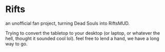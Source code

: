 # Rifts
an unofficial fan project, turning Dead Souls into RiftsMUD.

Trying to convert the tabletop to your desktop (or laptop, or whatever the hell, thought it sounded cool lol). feel free to lend a hand, we have a long way to go.
